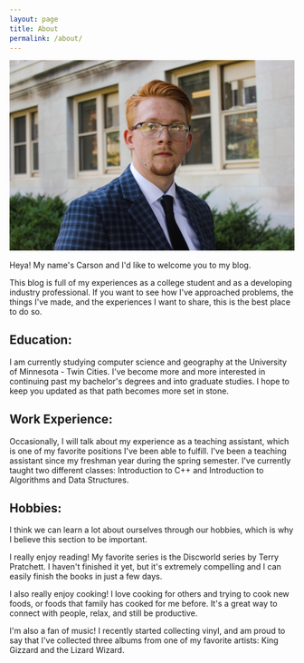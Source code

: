 ```yaml
---
layout: page
title: About
permalink: /about/
---
```


![Carson](/images/desotel-27.jpg)

Heya! My name's Carson and I'd like to welcome you to my blog.

This blog is full of my experiences as a college student and as a developing industry professional. If you want to see how I've approached problems, the things I've made, and the experiences I want to share, this is the best place to do so.

## Education:

I am currently studying computer science and geography at the University of Minnesota - Twin Cities. I've become more and more interested in continuing past my bachelor's degrees and into graduate studies. I hope to keep you updated as that path becomes more set in stone.

## Work Experience:

Occasionally, I will talk about my experience as a teaching assistant, which is one of my favorite positions I've been able to fulfill. I've been a teaching assistant since my freshman year during the spring semester. I've currently taught two different classes: Introduction to C++ and Introduction to Algorithms and Data Structures.

## Hobbies:

I think we can learn a lot about ourselves through our hobbies, which is why I believe this section to be important.

I really enjoy reading! My favorite series is the Discworld series by Terry Pratchett. I haven't finished it yet, but it's extremely compelling and I can easily finish the books in just a few days.

I also really enjoy cooking! I love cooking for others and trying to cook new foods, or foods that family has cooked for me before. It's a great way to connect with people, relax, and still be productive.

I'm also a fan of music! I recently started collecting vinyl, and am proud to say that I've collected three albums from one of my favorite artists: King Gizzard and the Lizard Wizard.